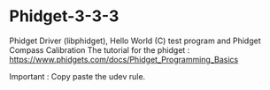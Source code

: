 # Phidget-3-3-3
Phidget Driver (libphidget), Hello World (C) test program and Phidget Compass Calibration
The tutorial for the phidget :
https://www.phidgets.com/docs/Phidget_Programming_Basics

Important :
Copy paste the udev rule.

